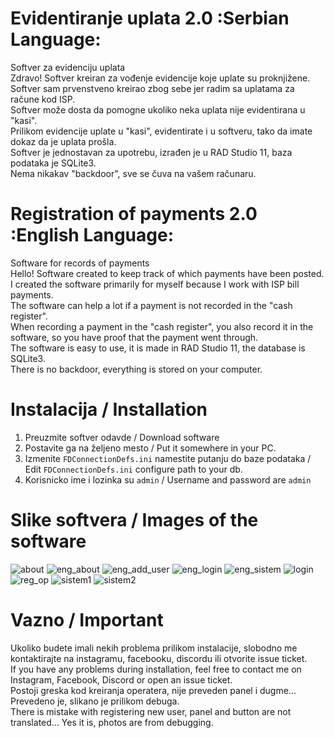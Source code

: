 # Evidentiranje uplata 2.0 :Serbian Language:
Softver za evidenciju uplata <br>
Zdravo! Softver kreiran za vođenje evidencije koje uplate su proknjižene. <br>
Softver sam prvenstveno kreirao zbog sebe jer radim sa uplatama za račune kod ISP. <br>
Softver može dosta da pomogne ukoliko neka uplata nije evidentirana u "kasi". <br>
Prilikom evidencije uplate u "kasi", evidentirate i u softveru, tako da imate dokaz da je uplata prošla. <br>
Softver je jednostavan za upotrebu, izrađen je u RAD Studio 11, baza podataka je SQLite3. <br>
Nema nikakav "backdoor", sve se čuva na vašem računaru.<br>
# Registration of payments 2.0 :English Language:
Software for records of payments <br>
Hello! Software created to keep track of which payments have been posted. <br>
I created the software primarily for myself because I work with ISP bill payments. <br>
The software can help a lot if a payment is not recorded in the "cash register". <br>
When recording a payment in the "cash register", you also record it in the software, so you have proof that the payment went through. <br>
The software is easy to use, it is made in RAD Studio 11, the database is SQLite3. <br>
There is no backdoor, everything is stored on your computer. <br>

# Instalacija / Installation
1. Preuzmite softver odavde / Download software
2. Postavite ga na željeno mesto / Put it somewhere in your PC.
3. Izmenite `FDConnectionDefs.ini` namestite putanju do baze podataka / Edit `FDConnectionDefs.ini` configure path to your db.
4. Korisnicko ime i lozinka su `admin` / Username and password are `admin`

# Slike softvera / Images of the software
![about](https://github.com/acke1337/Evidentiranje2.0/assets/121731494/5f7b0fe6-b562-43c6-9eba-6f61d6717f38)
![eng_about](https://github.com/acke1337/Evidentiranje2.0/assets/121731494/e48f0882-49ab-480c-abd5-5c5a73d0dc20)
![eng_add_user](https://github.com/acke1337/Evidentiranje2.0/assets/121731494/3b0b179e-e207-4706-a8ed-691d474588e0)
![eng_login](https://github.com/acke1337/Evidentiranje2.0/assets/121731494/bcc2414b-f7b6-40f5-9bdf-d3b058058c45)
![eng_sistem](https://github.com/acke1337/Evidentiranje2.0/assets/121731494/c3967287-cc79-426f-bc01-b5275f2bb072)
![login](https://github.com/acke1337/Evidentiranje2.0/assets/121731494/be4b5b46-c018-46e0-95c8-3e44f31657ec)
![reg_op](https://github.com/acke1337/Evidentiranje2.0/assets/121731494/76165b00-3f17-4a17-9196-71bc5ca08c8e)
![sistem1](https://github.com/acke1337/Evidentiranje2.0/assets/121731494/ccb31978-bc62-4954-9504-85f1850a918e)
![sistem2](https://github.com/acke1337/Evidentiranje2.0/assets/121731494/beeb36b1-6dc9-48e3-b3b7-af2caf5f3b23)

# Vazno / Important
Ukoliko budete imali nekih problema prilikom instalacije, slobodno me kontaktirajte na instagramu, facebooku, discordu ili otvorite issue ticket. <br>
If you have any problems during installation, feel free to contact me on Instagram, Facebook, Discord or open an issue ticket.<br>
Postoji greska kod kreiranja operatera, nije preveden panel i dugme... Prevedeno je, slikano je prilikom debuga.<br>
There is mistake with registering new user, panel and button are not translated... Yes it is, photos are from debugging.<br>


